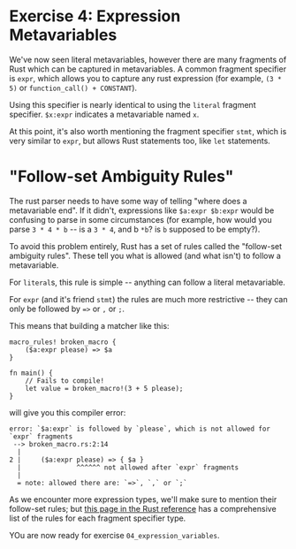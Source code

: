 # Exercise 4: Expression Metavariables

We've now seen literal metavariables, however there are many fragments of Rust
which can be captured in metavariables. A common fragment specifier is `expr`,
which allows you to capture any rust expression (for example, `(3 * 5)` or
`function_call() + CONSTANT`).

Using this specifier is nearly identical to using the `literal` fragment specifier.
`$x:expr` indicates a metavariable named `x`.

At this point, it's also worth mentioning the fragment specifier `stmt`, which is
very similar to `expr`, but allows Rust statements too, like `let` statements.

# "Follow-set Ambiguity Rules"

The rust parser needs to have some way of telling "where does a
metavariable end". If it didn't, expressions like `$a:expr $b:expr`
would be confusing to parse in some circumstances (for example,
how would you parse `3 * 4 * b` -- is a `3 * 4`, and b `*b`? is
`b` supposed to be empty?).

To avoid this problem entirely, Rust has a set of rules called the
"follow-set ambiguity rules". These tell you what is allowed (and
what isn't) to follow a metavariable.

For `literal`s, this rule is simple -- anything can follow a literal
metavariable.

For `expr` (and it's friend `stmt`) the rules are much more restrictive --
they can only be followed by `=>` or `,` or `;`.

This means that building a matcher like this:

``` rust,ignore
macro_rules! broken_macro {
    ($a:expr please) => $a
}

fn main() {
    // Fails to compile!
    let value = broken_macro!(3 + 5 please);
}
```

will give you this compiler error:

``` rust,ignore
error: `$a:expr` is followed by `please`, which is not allowed for `expr` fragments
 --> broken_macro.rs:2:14
  |
2 |     ($a:expr please) => { $a }
  |              ^^^^^^ not allowed after `expr` fragments
  |
  = note: allowed there are: `=>`, `,` or `;`
```


As we encounter more expression types, we'll make sure to mention their follow-set rules;
but [this page in the Rust reference](https://doc.rust-lang.org/reference/macros-by-example.html#follow-set-ambiguity-restrictions)
has a comprehensive list of the rules for each fragment specifier type.

YOu are now ready for exercise `04_expression_variables`.
